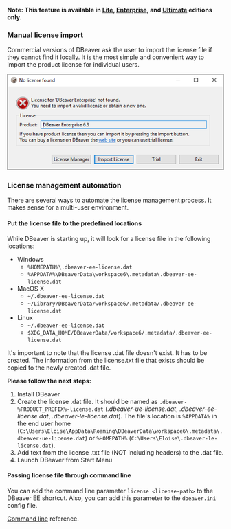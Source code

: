 **Note: This feature is available in [Lite](Lite-Edition), [Enterprise](Enterprise-Edition), and [Ultimate](Ultimate-Edition) editions only.**

### Manual license import

Commercial versions of DBeaver ask the user to import the license file if they cannot find it locally.
It is the most simple and convenient way to import the product license for individual users.

![](images/license-not-found.png)

### License management automation

There are several ways to automate the license management process. It makes sense for a multi-user environment.

#### Put the license file to the predefined locations



While DBeaver is starting up, it will look for a license file in the following locations: 

- Windows
    - `%HOMEPATH%\.dbeaver-ee-license.dat`
    - `%APPDATA%\DBeaverData\workspace6\.metadata\.dbeaver-ee-license.dat`
- MacOS X
    - `~/.dbeaver-ee-license.dat`
    - `~/Library/DBeaverData/workspace6/.metadata/.dbeaver-ee-license.dat`
- Linux
    - `~/.dbeaver-ee-license.dat`
    - `$XDG_DATA_HOME/DBeaverData/workspace6/.metadata/.dbeaver-ee-license.dat`


It's important to note that the license .dat file doesn't exist. It has to be created. The information from the license.txt file that exists should be copied to the newly created .dat file.


**Please follow the next steps:**

1. Install DBeaver
2. Create the license .dat file. It should be named as `.dbeaver-%PRODUCT_PREFIX%-license.dat` (_.dbeaver-ue-license.dat_, _.dbeaver-ee-license.dat_, _.dbeaver-le-license.dat_). The file's location is `%APPDATA%` in the end user home (`C:\Users\Eloise\AppData\Roaming\DBeaverData\workspace6\.metadata\.dbeaver-ue-license.dat`) or `%HOMEPATH%` (`C:\Users\Eloise\.dbeaver-le-license.dat`).
3. Add text from the license .txt file (NOT including headers) to the .dat file.
4. Launch DBeaver from Start Menu




#### Passing license file through command line

You can add the command line parameter `license <license-path>` to the DBeaver EE shortcut.
Also, you can add this parameter to the `dbeaver.ini` config file.

[Command line](Command-Line) reference.

